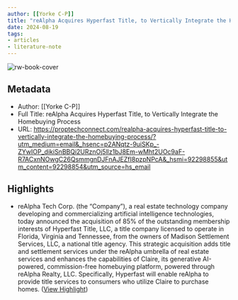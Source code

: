 ```yaml
---
author: [[Yorke C-P]]
title: "reAlpha Acquires Hyperfast Title, to Vertically Integrate the Homebuying Process"
date: 2024-08-19
tags: 
- articles
- literature-note
---
```

![rw-book-cover](https://proptechconnect.com/wp-content/uploads/2024/08/reAlpha-Acquires-Hyperfast-Title.png)

## Metadata
- Author: [[Yorke C-P]]
- Full Title: reAlpha Acquires Hyperfast Title, to Vertically Integrate the Homebuying Process
- URL: https://proptechconnect.com/realpha-acquires-hyperfast-title-to-vertically-integrate-the-homebuying-process/?utm_medium=email&_hsenc=p2ANqtz-9uiSKp_-ZYwIOP_dikiSnBBQi2URznOj5llz1bJ8Em-wMht2UOc9aF-R7ACxnNOwgC26QsmmgnDJFnAJEZfI8pzpNPcA&_hsmi=92298855&utm_content=92298854&utm_source=hs_email

## Highlights
- reAlpha Tech Corp. (the “Company”), a real estate technology company developing and commercializing artificial intelligence technologies, today announced the acquisition of 85% of the outstanding membership interests of Hyperfast Title, LLC, a title company licensed to operate in Florida, Virginia and Tennessee, from the owners of Madison Settlement Services, LLC, a national title agency.
  This strategic acquisition adds title and settlement services under the reAlpha umbrella of real estate services and enhances the capabilities of Claire, its generative AI-powered, commission-free homebuying platform, powered through reAlpha Realty, LLC. Specifically, Hyperfast will enable reAlpha to provide title services to consumers who utilize Claire to purchase homes. ([View Highlight](https://read.readwise.io/read/01j5n3ntp2gecvxr20m6n3f9dw))

